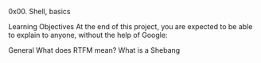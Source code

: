 0x00. Shell, basics

Learning Objectives
At the end of this project, you are expected to be able to explain to anyone, without the help of Google:

General
What does RTFM mean?
What is a Shebang
